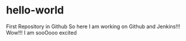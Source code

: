 # hello-world
First Repository in Github
So here I am working on Github and Jenkins!!! Wow!!! I am sooOooo excited
